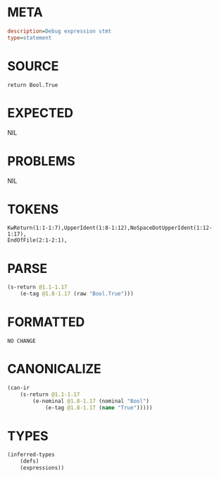 # META
~~~ini
description=Debug expression stmt
type=statement
~~~
# SOURCE
~~~roc
return Bool.True
~~~
# EXPECTED
NIL
# PROBLEMS
NIL
# TOKENS
~~~zig
KwReturn(1:1-1:7),UpperIdent(1:8-1:12),NoSpaceDotUpperIdent(1:12-1:17),
EndOfFile(2:1-2:1),
~~~
# PARSE
~~~clojure
(s-return @1.1-1.17
	(e-tag @1.8-1.17 (raw "Bool.True")))
~~~
# FORMATTED
~~~roc
NO CHANGE
~~~
# CANONICALIZE
~~~clojure
(can-ir
	(s-return @1.1-1.17
		(e-nominal @1.8-1.17 (nominal "Bool")
			(e-tag @1.8-1.17 (name "True")))))
~~~
# TYPES
~~~clojure
(inferred-types
	(defs)
	(expressions))
~~~
